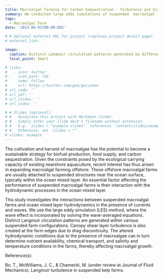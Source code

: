 ```yaml
---
title: Macroalgal Farming for Carbon Sequestration - Turbulence and Scalar Transport
summary: We conducted large eddy simulations of suspended  macroalgal farms and investigated their interactions with ocean mixed layer hydridnamics. The presense of farms generates distinct types of turbulence, which has substantial consequences for nutrient supply and macroalgal growth. 
tags:
  - Macroalgal Farm
date: '2023-06-01T00:00:00Z'

# # Optional external URL for project (replaces project detail page).
# external_link: ''

image:
  caption: Distinct Langmuir circulation patterns generated by different suspended farm configurations
  focal_point: Smart

# links:
#   - icon: twitter
#     icon_pack: fab
#     name: Follow
#     url: https://twitter.com/georgecushen
# url_code: ''
# url_pdf: ''
# url_slides: ''
# url_video: ''

# # Slides (optional).
# #   Associate this project with Markdown slides.
# #   Simply enter your slide deck's filename without extension.
# #   E.g. `slides = "example-slides"` references `content/slides/example-slides.md`.
# #   Otherwise, set `slides = ""`.
# slides: example
---
```


The cultivation and harvest of macroalgae has the potential to become a sustainable strategy for biofuel production, food supply, and carbon sequestration. 
Given the constraints posed by the ecological carrying capacity of existing nearshore aquaculture, recent interest has thus arisen in expanding macroalgal farming offshore. 
These offshore macroalgal farms are usually attached to suspended structures near the ocean surface, typically within the ocean mixed layer. 
An essential factor affecting the performance of suspended macroalgal farms is their interaction with the hydrodynamic processes in the ocean mixed layer. 

This study investigates the interactions between suspended macroalgal farms and ocean mixed layer hydrodynamics in the presence of currents and waves. 
We use the large eddy simulation (LES) method, where the wave effect is incorporated by solving the wave-averaged equations. 
Distinct Langmuir circulation patterns are generated within various suspended farm configurations. 
Canopy shear layer turbulence is also created at the farm edges due to drag discontinuity. 
The altered hydrodynamic conditions due to the presence of macroalgae can in turn determine nutrient availability, chemical transport, 
and salinity and temperature conditions in the farms, thereby affecting macroalgal growth. 

Reference(s):

Bo, T., McWilliams, J. C., & Chamecki, M. (under review at Journal of Fluid Mechanics). Langmuir turbulence in suspended kelp farms.